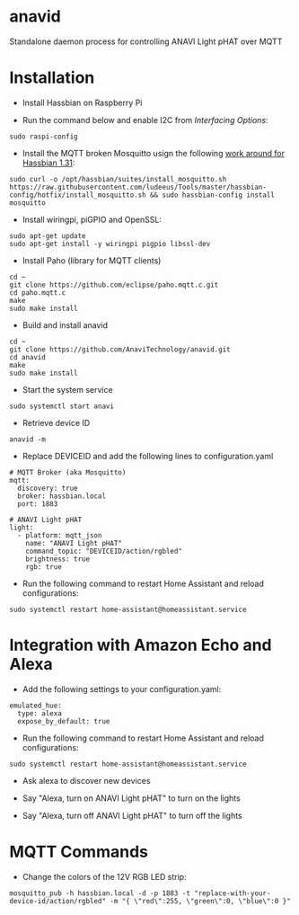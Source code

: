 # anavid
Standalone daemon process for controlling ANAVI Light pHAT over MQTT

# Installation

* Install Hassbian on Raspberry Pi

* Run the command below and enable I2C from *Interfacing Options*:

```
sudo raspi-config
```

* Install the MQTT broken Mosquitto usign the following [work around for Hassbian 1.31](https://github.com/home-assistant/hassbian-scripts/issues/76):

```
sudo curl -o /opt/hassbian/suites/install_mosquitto.sh https://raw.githubusercontent.com/ludeeus/Tools/master/hassbian-config/hotfix/install_mosquitto.sh && sudo hassbian-config install mosquitto

```

* Install wiringpi, piGPIO and OpenSSL:

```
sudo apt-get update
sudo apt-get install -y wiringpi pigpio libssl-dev
```

* Install Paho (library for MQTT clients)

```
cd ~
git clone https://github.com/eclipse/paho.mqtt.c.git
cd paho.mqtt.c
make
sudo make install
```

* Build and install anavid

```
cd ~
git clone https://github.com/AnaviTechnology/anavid.git
cd anavid
make
sudo make install
```

* Start the system service

```
sudo systemctl start anavi
```

* Retrieve device ID

```
anavid -m
```

* Replace DEVICEID and add the following lines to configuration.yaml

```
# MQTT Broker (aka Mosquitto)
mqtt:
  discovery: true
  broker: hassbian.local
  port: 1883

# ANAVI Light pHAT
light:
  - platform: mqtt_json
    name: "ANAVI Light pHAT"
    command_topic: "DEVICEID/action/rgbled"
    brightness: true
    rgb: true
```

* Run the following command to restart Home Assistant and reload configurations:

```
sudo systemctl restart home-assistant@homeassistant.service
```

# Integration with Amazon Echo and Alexa

* Add the following settings to your configuration.yaml:

```
emulated_hue:
  type: alexa
  expose_by_default: true
```

* Run the following command to restart Home Assistant and reload configurations:

```
sudo systemctl restart home-assistant@homeassistant.service
```

* Ask alexa to discover new devices


* Say "Alexa, turn on ANAVI Light pHAT" to turn on the lights


* Say "Alexa, turn off ANAVI Light pHAT" to turn off the lights

# MQTT Commands

* Change the colors of the 12V RGB LED strip:

```
mosquitto_pub -h hassbian.local -d -p 1883 -t "replace-with-your-device-id/action/rgbled" -m "{ \"red\":255, \"green\":0, \"blue\":0 }"
```
